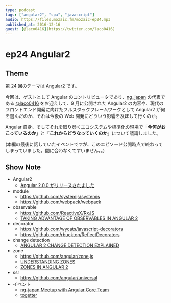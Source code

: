 ```yaml
---
type: podcast
tags: ["angular2", "spa", "javascript"]
audio: https://files.mozaic.fm/mozaic-ep24.mp3
published_at: 2016-12-16
guest: [@laco0416](https://twitter.com/laco0416)
---
```


# ep24 Angular2

## Theme

第 24 回のテーマは Angular2 です。

今回は、ゲストとして Angular のコントリビュータであり、[ng_japan](http://ngjapan.org/) の代表である [@laco0416](https://twitter.com/laco0416) をお迎えして、9 月に公開された Angular2 の内容や、現代のフロントエンド開発に向けたフルスタックフレームワークとして Angular2 が何を選んだのか、それは今後の Web 開発にどういう影響を及ぼして行くのか。

Angular 自身、そしてそれを取り巻くエコシステムや標準化の現場で「**今何がおこっているのか**」と「**これからどうなっていくのか**」について議論しました。

(本編の最後に話していたイベントですが、このエピソード公開時点で終わってしまっていました。間に合わなくてすいません。。)

## Show Note

- Angular2
  - [Angular 2.0.0 がリリースされました](https://ng2-info.github.io/2016/09/angular-2-final/)
- module
  - https://github.com/systemjs/systemjs
  - https://github.com/webpack/webpack
- observable
  - https://github.com/ReactiveX/RxJS
  - [TAKING ADVANTAGE OF OBSERVABLES IN ANGULAR 2](http://blog.thoughtram.io/angular/2016/01/06/taking-advantage-of-observables-in-angular2.html)
- decorator
  - https://github.com/wycats/javascript-decorators
  - https://github.com/rbuckton/ReflectDecorators
- change detection
  - [ANGULAR 2 CHANGE DETECTION EXPLAINED](http://blog.thoughtram.io/angular/2016/02/22/angular-2-change-detection-explained.html)
- zone
  - https://github.com/angular/zone.js
  - [UNDERSTANDING ZONES](http://blog.thoughtram.io/angular/2016/01/22/understanding-zones.html)
  - [ZONES IN ANGULAR 2](http://blog.thoughtram.io/angular/2016/02/01/zones-in-angular-2.html)
- ssr
  - https://github.com/angular/universal
- イベント
  - [ng-japan Meetup with Angular Core Team](https://ngjapan.connpass.com/event/44765/)
  - [togetter](http://togetter.com/li/1058613)
